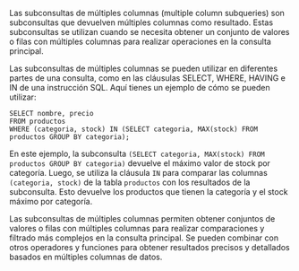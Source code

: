 Las subconsultas de múltiples columnas (multiple column subqueries) son subconsultas que devuelven múltiples columnas como resultado. Estas subconsultas se utilizan cuando se necesita obtener un conjunto de valores o filas con múltiples columnas para realizar operaciones en la consulta principal.

Las subconsultas de múltiples columnas se pueden utilizar en diferentes partes de una consulta, como en las cláusulas SELECT, WHERE, HAVING e IN de una instrucción SQL. Aquí tienes un ejemplo de cómo se pueden utilizar:

```
SELECT nombre, precio
FROM productos
WHERE (categoria, stock) IN (SELECT categoria, MAX(stock) FROM productos GROUP BY categoria);
```

En este ejemplo, la subconsulta `(SELECT categoria, MAX(stock) FROM productos GROUP BY categoria)` devuelve el máximo valor de stock por categoría. Luego, se utiliza la cláusula `IN` para comparar las columnas `(categoria, stock)` de la tabla `productos` con los resultados de la subconsulta. Esto devuelve los productos que tienen la categoría y el stock máximo por categoría.

Las subconsultas de múltiples columnas permiten obtener conjuntos de valores o filas con múltiples columnas para realizar comparaciones y filtrado más complejos en la consulta principal. Se pueden combinar con otros operadores y funciones para obtener resultados precisos y detallados basados en múltiples columnas de datos.